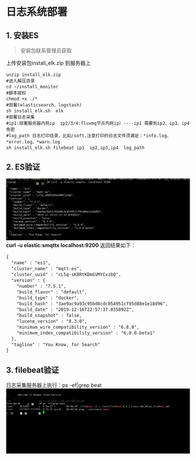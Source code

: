 # 日志系统部署
## 1. 安装ES
> 安装包联系管理员获取

上传安装包install_elk.zip 到服务器上
```shell
unzip install_elk.zip
#进入解压目录
cd ~/install_monitor
#脚本赋权
chmod +x ./*
#部署(elasticsearch、logstash)
sh install_elk.sh  elk
#部署日志采集
#ip1:部署服务器内网ip  ip2/3/4:fluxmq节点内网ip）----ip1 需要到ip2、ip3、ip4免密
#log_path 日志打印目录，比如/soft,注意打印的日志文件须满足：*info.log、*error.log、*warn.log
sh install_elk.sh filebeat ip1  ip2,ip3,ip4  log_path
```
## 2. ES验证
![img_2.png](../../assets/images/log/img_2.png)
**curl -u elastic:smqttx  localhost:9200**
返回结果如下：
```shell
{
  "name" : "es1",
  "cluster_name" : "mqtt-es",
  "cluster_uuid" : "cL5q-sK8RtKDmGVMYCxzbQ",
  "version" : {
    "number" : "7.5.1",
    "build_flavor" : "default",
    "build_type" : "docker",
    "build_hash" : "3ae9ac9a93c95bd0cdc054951cf95d88e1e18d96",
    "build_date" : "2019-12-16T22:57:37.835892Z",
    "build_snapshot" : false,
    "lucene_version" : "8.3.0",
    "minimum_wire_compatibility_version" : "6.8.0",
    "minimum_index_compatibility_version" : "6.0.0-beta1"
  },
  "tagline" : "You Know, for Search"
}
```

## 3. filebeat验证
日志采集服务器上执行：ps -ef|grep beat
![img_1.png](../../assets/images/log/img_1.png)

